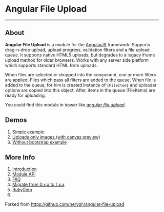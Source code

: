 # Angular File Upload

---

## About

**Angular File Upload** is a module for the [AngularJS](http://angularjs.org/) framework. Supports drag-n-drop upload, upload progress, validation filters and a file upload queue. It supports native HTML5 uploads, but degrades to a legacy iframe upload method for older browsers. Works with any server side platform which supports standard HTML form uploads.

When files are selected or dropped into the component, one or more filters are applied. Files which pass all filters are added to the queue. When file is added to the queue, for him is created instance of `{FileItem}` and uploader options are copied into this object. After, items in the queue (FileItems) are ready for uploading.

You could find this module in bower like [_angular file upload_](http://bower.io/search/?q=angular%20file%20upload).

## Demos
1. [Simple example](http://nervgh.github.io/pages/angular-file-upload/examples/simple)
2. [Uploads only images (with canvas preview)](http://nervgh.github.io/pages/angular-file-upload/examples/image-preview)
3. [Without bootstrap example](http://nervgh.github.io/pages/angular-file-upload/examples/without-bootstrap)

## More Info

1. [Introduction](https://github.com/nervgh/angular-file-upload/wiki/Introduction)
2. [Module API](https://github.com/nervgh/angular-file-upload/wiki/Module-API)
3. [FAQ](https://github.com/nervgh/angular-file-upload/wiki/FAQ)
4. [Migrate from 0.x.x to 1.x.x](https://github.com/nervgh/angular-file-upload/wiki/Migrate-from-0.x.x-to-1.x.x)
5. [RubyGem](https://github.com/marthyn/angularjs-file-upload-rails)
6. 

Forked from https://github.com/nervgh/angular-file-upload
